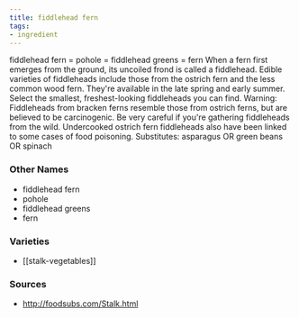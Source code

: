 ```yaml
---
title: fiddlehead fern
tags:
- ingredient
---
```

fiddlehead fern = pohole = fiddlehead greens = fern When a fern first emerges from the ground, its uncoiled frond is called a fiddlehead. Edible varieties of fiddleheads include those from the ostrich fern and the less common wood fern. They're available in the late spring and early summer. Select the smallest, freshest-looking fiddleheads you can find. Warning: Fiddleheads from bracken ferns resemble those from ostrich ferns, but are believed to be carcinogenic. Be very careful if you're gathering fiddleheads from the wild. Undercooked ostrich fern fiddleheads also have been linked to some cases of food poisoning. Substitutes: asparagus OR green beans OR spinach

### Other Names

* fiddlehead fern
* pohole
* fiddlehead greens
* fern

### Varieties

* [[stalk-vegetables]]

### Sources
* http://foodsubs.com/Stalk.html
